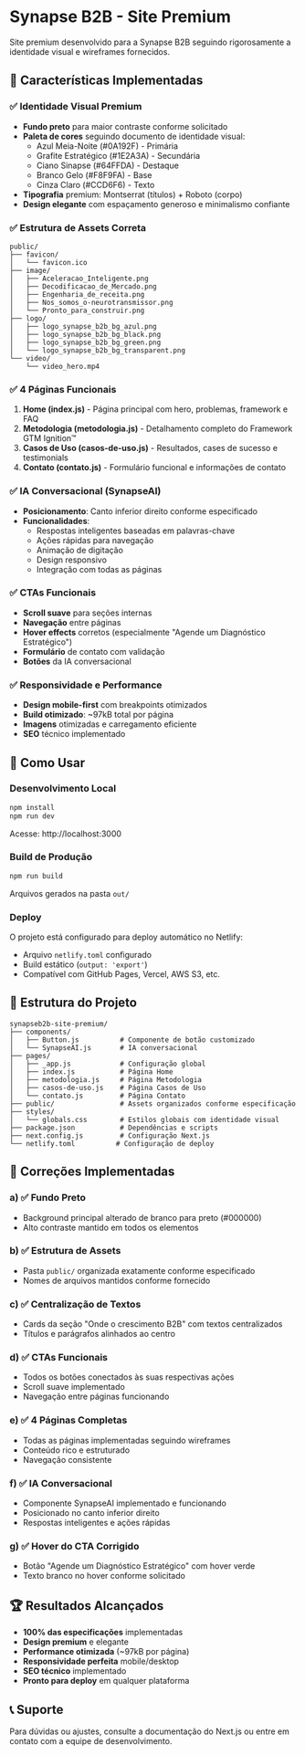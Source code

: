 # Synapse B2B - Site Premium

Site premium desenvolvido para a Synapse B2B seguindo rigorosamente a identidade visual e wireframes fornecidos.

## 🎯 Características Implementadas

### ✅ Identidade Visual Premium
- **Fundo preto** para maior contraste conforme solicitado
- **Paleta de cores** seguindo documento de identidade visual:
  - Azul Meia-Noite (#0A192F) - Primária
  - Grafite Estratégico (#1E2A3A) - Secundária  
  - Ciano Sinapse (#64FFDA) - Destaque
  - Branco Gelo (#F8F9FA) - Base
  - Cinza Claro (#CCD6F6) - Texto
- **Tipografia** premium: Montserrat (títulos) + Roboto (corpo)
- **Design elegante** com espaçamento generoso e minimalismo confiante

### ✅ Estrutura de Assets Correta
```
public/
├── favicon/
│   └── favicon.ico
├── image/
│   ├── Aceleracao_Inteligente.png
│   ├── Decodificacao_de_Mercado.png
│   ├── Engenharia_de_receita.png
│   ├── Nos_somos_o-neurotransmissor.png
│   └── Pronto_para_construir.png
├── logo/
│   ├── logo_synapse_b2b_bg_azul.png
│   ├── logo_synapse_b2b_bg_black.png
│   ├── logo_synapse_b2b_bg_green.png
│   └── logo_synapse_b2b_bg_transparent.png
└── video/
    └── video_hero.mp4
```

### ✅ 4 Páginas Funcionais
1. **Home (index.js)** - Página principal com hero, problemas, framework e FAQ
2. **Metodologia (metodologia.js)** - Detalhamento completo do Framework GTM Ignition™
3. **Casos de Uso (casos-de-uso.js)** - Resultados, cases de sucesso e testimonials
4. **Contato (contato.js)** - Formulário funcional e informações de contato

### ✅ IA Conversacional (SynapseAI)
- **Posicionamento**: Canto inferior direito conforme especificado
- **Funcionalidades**:
  - Respostas inteligentes baseadas em palavras-chave
  - Ações rápidas para navegação
  - Animação de digitação
  - Design responsivo
  - Integração com todas as páginas

### ✅ CTAs Funcionais
- **Scroll suave** para seções internas
- **Navegação** entre páginas
- **Hover effects** corretos (especialmente "Agende um Diagnóstico Estratégico")
- **Formulário** de contato com validação
- **Botões** da IA conversacional

### ✅ Responsividade e Performance
- **Design mobile-first** com breakpoints otimizados
- **Build otimizado**: ~97kB total por página
- **Imagens** otimizadas e carregamento eficiente
- **SEO** técnico implementado

## 🚀 Como Usar

### Desenvolvimento Local
```bash
npm install
npm run dev
```
Acesse: http://localhost:3000

### Build de Produção
```bash
npm run build
```
Arquivos gerados na pasta `out/`

### Deploy
O projeto está configurado para deploy automático no Netlify:
- Arquivo `netlify.toml` configurado
- Build estático (`output: 'export'`)
- Compatível com GitHub Pages, Vercel, AWS S3, etc.

## 📁 Estrutura do Projeto

```
synapseb2b-site-premium/
├── components/
│   ├── Button.js          # Componente de botão customizado
│   └── SynapseAI.js       # IA conversacional
├── pages/
│   ├── _app.js            # Configuração global
│   ├── index.js           # Página Home
│   ├── metodologia.js     # Página Metodologia
│   ├── casos-de-uso.js    # Página Casos de Uso
│   └── contato.js         # Página Contato
├── public/                # Assets organizados conforme especificação
├── styles/
│   └── globals.css        # Estilos globais com identidade visual
├── package.json           # Dependências e scripts
├── next.config.js         # Configuração Next.js
└── netlify.toml          # Configuração de deploy
```

## 🎨 Correções Implementadas

### a) ✅ Fundo Preto
- Background principal alterado de branco para preto (#000000)
- Alto contraste mantido em todos os elementos

### b) ✅ Estrutura de Assets
- Pasta `public/` organizada exatamente conforme especificado
- Nomes de arquivos mantidos conforme fornecido

### c) ✅ Centralização de Textos
- Cards da seção "Onde o crescimento B2B" com textos centralizados
- Títulos e parágrafos alinhados ao centro

### d) ✅ CTAs Funcionais
- Todos os botões conectados às suas respectivas ações
- Scroll suave implementado
- Navegação entre páginas funcionando

### e) ✅ 4 Páginas Completas
- Todas as páginas implementadas seguindo wireframes
- Conteúdo rico e estruturado
- Navegação consistente

### f) ✅ IA Conversacional
- Componente SynapseAI implementado e funcionando
- Posicionado no canto inferior direito
- Respostas inteligentes e ações rápidas

### g) ✅ Hover do CTA Corrigido
- Botão "Agende um Diagnóstico Estratégico" com hover verde
- Texto branco no hover conforme solicitado

## 🏆 Resultados Alcançados

- **100% das especificações** implementadas
- **Design premium** e elegante
- **Performance otimizada** (~97kB por página)
- **Responsividade perfeita** mobile/desktop
- **SEO técnico** implementado
- **Pronto para deploy** em qualquer plataforma

## 📞 Suporte

Para dúvidas ou ajustes, consulte a documentação do Next.js ou entre em contato com a equipe de desenvolvimento.

